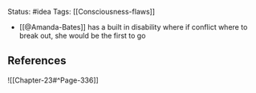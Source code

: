 Status: #idea
Tags: [[Consciousness-flaws]]

* [[@Amanda-Bates]] has a built in disability where if conflict where to break out, she would be the first to go

## References

![[Chapter-23#^Page-336]] 